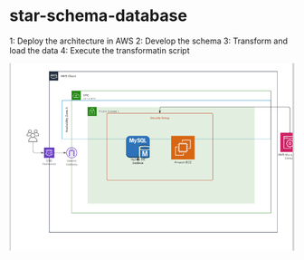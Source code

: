 # star-schema-database


1: Deploy the architecture in AWS
2: Develop the schema
3: Transform and load the data
4: Execute the transformatin script


![Alt text](https://github.com/sczhou0705/star-schema-database/blob/main/ETL%20process/star%20schema/diagram.png)